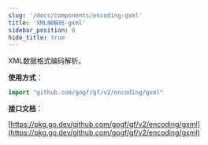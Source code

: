 ```yaml
---
slug: '/docs/components/encoding-gxml'
title: 'XML编解码-gxml'
sidebar_position: 6
hide_title: true
---
```


XML数据格式编码解析。

**使用方式**：

```go
import "github.com/gogf/gf/v2/encoding/gxml"
```

**接口文档**：

[https://pkg.go.dev/github.com/gogf/gf/v2/encoding/gxml](https://pkg.go.dev/github.com/gogf/gf/v2/encoding/gxml)
